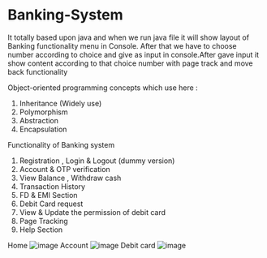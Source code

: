 # Banking-System
It totally based upon java and when we run java file it will show layout of Banking functionality menu in Console.
After that we have to choose number according to choice and give as input in console.After gave input it show
content according to that choice number with page track and move back functionality

Object-oriented programming concepts which use here :

1) Inheritance (Widely use)
2) Polymorphism
3) Abstraction
4) Encapsulation

Functionality of Banking system

1) Registration , Login & Logout (dummy version)
2) Account & OTP verification
3) View Balance , Withdraw cash
4) Transaction History
5) FD & EMI Section
6) Debit Card request
7) View & Update the permission of debit card
8) Page Tracking
9) Help Section

Home
![image](https://github.com/user-attachments/assets/192868df-1b11-4f1c-a52a-20b4481ce53e)
Account
![image](https://github.com/user-attachments/assets/cc4a2624-2ee4-47bb-ba1f-c65f1d7415ed)
Debit card
![image](https://github.com/user-attachments/assets/1788502c-a7c8-4ffd-b9cc-f71e17df16de)


